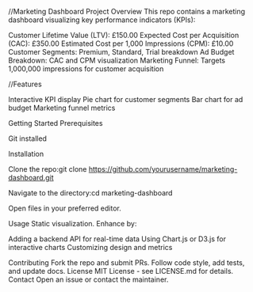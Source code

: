 //Marketing Dashboard Project
Overview
This repo contains a marketing dashboard visualizing key performance indicators (KPIs):

Customer Lifetime Value (LTV): £150.00
Expected Cost per Acquisition (CAC): £350.00
Estimated Cost per 1,000 Impressions (CPM): £10.00
Customer Segments: Premium, Standard, Trial breakdown
Ad Budget Breakdown: CAC and CPM visualization
Marketing Funnel: Targets 1,000,000 impressions for customer acquisition

//Features

Interactive KPI display
Pie chart for customer segments
Bar chart for ad budget
Marketing funnel metrics

Getting Started
Prerequisites

Git installed

Installation

Clone the repo:git clone https://github.com/yourusername/marketing-dashboard.git


Navigate to the directory:cd marketing-dashboard


Open files in your preferred editor.

Usage
Static visualization. Enhance by:

Adding a backend API for real-time data
Using Chart.js or D3.js for interactive charts
Customizing design and metrics

Contributing
Fork the repo and submit PRs. Follow code style, add tests, and update docs.
License
MIT License - see LICENSE.md for details.
Contact
Open an issue or contact the maintainer.
